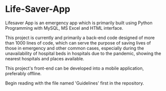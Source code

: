 # Life-Saver-App
Lifesaver App is an emergency app which is primarily built using Python Programming with MySQL, MS Excel and HTML interface. 

This project is currently and primarily a back-end code designed of more than 1000 lines of code, which can serve the purpose of saving lives of those in emergency and other common cases, 
especially during the unavailability of hospital beds in hospitals due to the pandemic, showing the nearest hospitals and places available.

This project's front-end can be developed into a mobile application, preferably offline. 

Begin reading with the file named 'Guidelines' first in the repository. 
